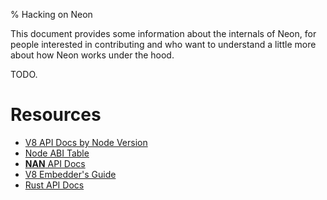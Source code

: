 % Hacking on Neon

This document provides some information about the internals of Neon,
for people interested in contributing and who want to understand a
little more about how Neon works under the hood.

TODO.

# Resources

* [V8 API Docs by Node Version](https://v8docs.nodesource.com/)
* [Node ABI Table](https://nodejs.org/en/download/releases/)
* [**NAN** API Docs](https://github.com/nodejs/nan/)
* [V8 Embedder's Guide](https://github.com/v8/v8/wiki/Embedder's%20Guide)
* [Rust API Docs](https://doc.rust-lang.org/std)
